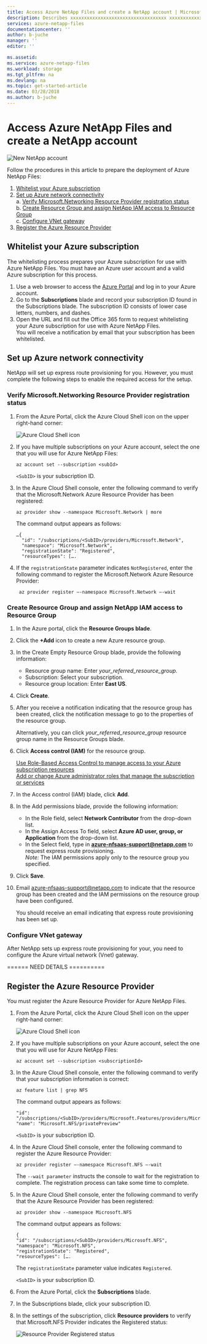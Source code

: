 ```yaml
---
title: Access Azure NetApp Files and create a NetApp account | Microsoft Docs
description: Describes xxxxxxxxxxxxxxxxxxxxxxxxxxxxxxxxxxx xxxxxxxxxxxxxxxxx xxxxxxxxxxxxxxxxxxxxxxxxxxxxxxx
services: azure-netapp-files
documentationcenter: ''
author: b-juche
manager: ''
editor: ''

ms.assetid:
ms.service: azure-netapp-files
ms.workload: storage
ms.tgt_pltfrm: na
ms.devlang: na
ms.topic: get-started-article
ms.date: 03/28/2018
ms.author: b-juche
---
```

# Access Azure NetApp Files and create a NetApp account


![New NetApp account](../media/azure-netapp-files/azure-netapp-files-new-netapp-account.png)




Follow the procedures in this article to prepare the deployment of Azure NetApp Files: 

1. [Whitelist your Azure subscription](#whitelist-your-azure-subscription)
2. [Set up Azure network connectivity](#set-up-azure-network-connectivity)  
    a. [Verify Microsoft.Networking Resource Provider registration status](#verify-resource-provider)  
    b. [Create Resource Group and assign NetApp IAM access to Resource Group](#create_resource_group)  
    c. [Configure VNet gateway](#configure_vnet_geteway)
3. [Register the Azure Resource Provider](#register_azure_resource_provider)



## <a name="whitelist-your-azure-subscription"></a>Whitelist your Azure subscription 

The whitelisting process prepares your Azure subscription for use with Azure NetApp Files. You must have an Azure user account and a valid Azure subscription for this process.

1.	Use a web browser to access the [Azure Portal](https://portal.azure.com/) and log in to your Azure account.  
2.	Go to the **Subscriptions** blade and record your subscription ID found in the Subscriptions blade. 
    The subscription ID consists of lower case letters, numbers, and dashes. 
3.	Open the URL and fill out the Office 365 form to request whitelisting your Azure subscription for use with Azure NetApp Files.   
    You will receive a notification by email that your subscription has been whitelisted. 


## <a name="set-up-azure-network-connectivity"></a>Set up Azure network connectivity

NetApp will set up express route provisioning for you.  However, you must complete the following steps to enable the required access for the setup. 

### <a name="verify-resource-provider"></a>Verify Microsoft.Networking Resource Provider registration status

1. From the Azure Portal, click the Azure Cloud Shell icon on the upper right-hand corner:

    ![Azure Cloud Shell icon ](../media/azure-netapp-files/azure-netapp-files-azure-cloud-shell-icon.png)

2. If you have multiple subscriptions on your Azure account, select the one that you will use for Azure NetApp Files:  

    ````
    az account set --subscription <subId>
    ````
    `<SubID>` is your subscription ID.

3.	In the Azure Cloud Shell console, enter the following command to verify that the Microsoft.Network Azure Resource Provider has been registered:

    ````
    az provider show --namespace Microsoft.Network | more
    ````
    The command output appears as follows:
    ````
    …{
      "id": "/subscriptions/<SubID>/providers/Microsoft.Network",
      "namespace": "Microsoft.Network",
      "registrationState": "Registered",
      "resourceTypes": [….
     ````

4.	If the `registrationState` parameter indicates `NotRegistered`, enter the following command to register the Microsoft.Network Azure Resource Provider:

    ````
     az provider register –-namespace Microsoft.Network –-wait
    ````

### <a name="create_resource_group"></a>Create Resource Group and assign NetApp IAM access to Resource Group
1. In the Azure portal, click the **Resource Groups blade**.
2. Click the **+Add** icon to create a new Azure resource group.
3.	In the Create Empty Resource Group blade, provide the following information:
    - Resource group name: Enter *your_referred_resource_group*.
    - Subscription: Select your subscription.
    - Resource group location: Enter **East US**.
4.	Click **Create**.
5.	After you receive a notification indicating that the resource group has been created, click the notification message to go to the properties of the resource group.

    Alternatively, you can click *your_referred_resource_group* resource group name in the Resource Groups blade.
6.	Click **Access control (IAM)** for the resource group.

    [Use Role-Based Access Control to manage access to your Azure subscription resources](https://docs.microsoft.com/en-us/azure/active-directory/role-based-access-control-configure)  
    [Add or change Azure administrator roles that manage the subscription or services](https://docs.microsoft.com/en-us/azure/billing/billing-add-change-azure-subscription-administrator)
7.	In the Access control (IAM) blade, click **Add**.
8.	In the Add permissions blade, provide the following information:
    - In the Role field, select **Network Contributor** from the drop-down list.
    - In the Assign Access To field, select **Azure AD user, group, or Application** from the drop-down list.  
    - In the Select field, type in **azure-nfsaas-support@netapp.com** to request express route provisioning.   
    *Note:*	The IAM permissions apply only to the resource group you specified.
9.	Click **Save**.
10.	Email [azure-nfsaas-support@netapp.com](mailto:azure-nfsaas-support@netapp.com) to indicate that the resource group has been created and the IAM permissions on the resource group have been configured.

    You should receive an email indicating that express route provisioning has been set up.

### <a name="configure_vnet_geteway"></a>Configure VNet gateway
After NetApp sets up express route provisioning for your, you need to configure the Azure virtual network (Vnet) gateway.
<!-- After NetApp (SRE) sets up Express Route for users, need to have users configure VNet gateway. --> 
====== NEED DETAILS ==========



## <a name="register_azure_resource_provider">Register the Azure Resource Provider
You must register the Azure Resource Provider for Azure NetApp Files.
1.	From the Azure Portal, click the Azure Cloud Shell icon on the upper right-hand corner:

    ![Azure Cloud Shell icon ](../media/azure-netapp-files/azure-netapp-files-azure-cloud-shell-icon.png)

2.	If you have multiple subscriptions on your Azure account, select the one that you will use for Azure NetApp Files:  

    ````
    az account set --subscription <subscriptionId>
    ````

3. In the Azure Cloud Shell console, enter the following command to verify that your subscription information is correct:

    ````
    az feature list | grep NFS
    ````
   The command output appears as follows:
   ````
   "id": "/subscriptions/<SubID>/providers/Microsoft.Features/providers/Microsoft.NFS/features/privatePreview",
   "name": "Microsoft.NFS/privatePreview"
    ````
    `<SubID>` is your subscription ID.

4.	In the Azure Cloud Shell console, enter the following command to register the Azure Resource Provider:

    ````
    az provider register –-namespace Microsoft.NFS –-wait
    ````

    The `--wait parameter` instructs the console to wait for the registration to complete. The registration process can take some time to complete.

5.	In the Azure Cloud Shell console, enter the following command to verify that the Azure Resource Provider has been registered:

    ````
    az provider show --namespace Microsoft.NFS
    ````
    The command output appears as follows:

    ````
    {
    "id": "/subscriptions/<SubID>/providers/Microsoft.NFS",
    "namespace": "Microsoft.NFS",
    "registrationState": "Registered",
    "resourceTypes": [….
    ````

    The `registrationState` parameter value indicates `Registered`.

    `<SubID>` is your subscription ID.

6.	From the Azure Portal, click the **Subscriptions** blade.

7.	In the Subscriptions blade, click your subscription ID.

8.	In the settings of the subscription, click **Resource providers** to verify that Microsoft.NFS Provider indicates the Registered status:

    ![Resource Provider Registered status ](../media/azure-netapp-files/azure-netapp-files-resource-provider-registered-status.png)  
